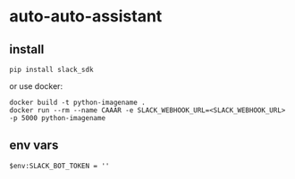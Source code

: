 # auto-auto-assistant
## install
```
pip install slack_sdk
```
or use docker:
```
docker build -t python-imagename .
docker run --rm --name CAAAR -e SLACK_WEBHOOK_URL=<SLACK_WEBHOOK_URL> -p 5000 python-imagename
```
## env vars
```
$env:SLACK_BOT_TOKEN = ''
```